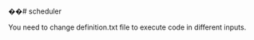 ��#   s c h e d u l e r 
 

You need to change definition.txt file to execute code in different inputs.
 
